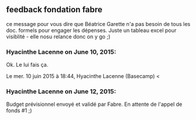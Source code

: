 ## feedback fondation fabre



ce message pour vous dire que Béatrice Garette n'a pas besoin de tous les doc.
formels pour engager les dépenses. Juste un tableau excel pour visiblité -
elle nosu relance donc on y go ;)



### **Hyacinthe Lacenne** on June 10, 2015:



Ok. Le lui fais ça.  
  
Le mer. 10 juin 2015 à 18:44, Hyacinthe Lacenne (Basecamp) &lt;



### **Hyacinthe Lacenne** on June 12, 2015:



Budget prévisionnel envoyé et validé par Fabre. En attente de l'appel de fonds
#1 ;)




